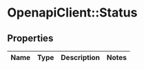 # OpenapiClient::Status

## Properties
Name | Type | Description | Notes
------------ | ------------- | ------------- | -------------


